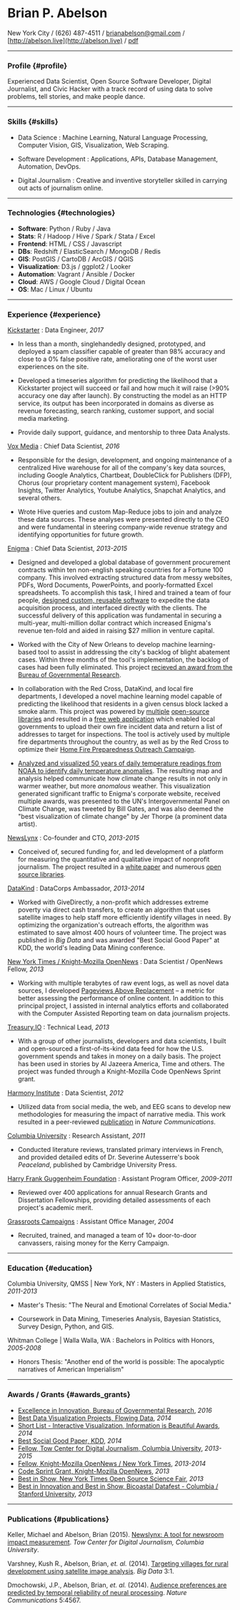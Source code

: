 # Brian P. Abelson

New York City / (626) 487-4511 / [brianabelson@gmail.com](mailto:brianabelson@gmail.com) /  [http://abelson.live](http://abelson.live) / [pdf](http://abelson.live/resume/brianabelson.pdf)

------

### Profile {#profile}

Experienced Data Scientist, Open Source Software Developer, Digital Journalist, and Civic Hacker with a track record of using data to solve problems, tell stories, and make people dance.

------

### Skills {#skills}

* Data Science
  : Machine Learning, Natural Language Processing, Computer Vision, GIS, Visualization, Web Scraping.

* Software Development
  : Applications, APIs, Database Management, Automation, DevOps.

* Digital Journalism
  : Creative and inventive storyteller skilled in carrying out acts of journalism online.

-------

### Technologies {#technologies}

- **Software**: Python / Ruby / Java
- **Stats**:  R / Hadoop / Hive / Spark / Stata / Excel
- **Frontend**: HTML / CSS / Javascript
- **DBs**: Redshift / ElasticSearch / MongoDB / Redis
- **GIS**: PostGIS / CartoDB / ArcGIS / QGIS
- **Visualization**: D3.js / ggplot2 / Looker
- **Automation**: Vagrant / Ansible / Docker
- **Cloud**: AWS / Google Cloud / Digital Ocean
- **OS**: Mac / Linux / Ubuntu

------

### Experience {#experience}

[Kickstarter](http://www.kickstarter.com)
: Data Engineer, _2017_

* In less than a month, singlehandedly designed, prototyped, and deployed a spam classifier capable of greater than 98% accuracy and close to a 0% false positive rate, ameliorating one of the worst user experiences on the site.

* Developed a timeseries algorithm for predicting the likelihood that a Kickstarter project will succeed or fail and how much it will raise (>90% accuracy one day after launch). By constructing the model as an HTTP service, its output has been incorporated in domains as diverse as revenue forecasting, search ranking, customer support, and social media marketing.

* Provide daily support, guidance, and mentorship to three Data Analysts.

[Vox Media](http://www.voxmedia.com/pages/about-vox-media)
: Chief Data Scientist, _2016_

* Responsible for the design, development, and ongoing maintenance of a centralized Hive warehouse for all of the company's key data sources, including Google Analytics, Chartbeat, DoubleClick for Publishers (DFP), Chorus (our proprietary content management system), Facebook Insights, Twitter Analytics, Youtube Analytics, Snapchat Analytics, and several others.

* Wrote Hive queries and custom Map-Reduce jobs to join and analyze these data sources. These analyses were presented directly to the CEO and were fundamental in steering company-wide revenue strategy and identifying opportunities for future growth.

[Enigma](http://enigma.io)
: Chief Data Scientist, _2013-2015_

* Designed and developed a global database of government procurement contracts within ten non-english speaking countries for a Fortune 100 company. This involved extracting structured data from messy websites, PDFs, Word Documents, PowerPoints, and poorly-formatted Excel spreadsheets. To accomplish this task, I hired and trained a team of four people, [designed custom, reusable software](http://enigma.io/parsekit/) to expedite the data acquisition process, and interfaced directly with the clients. The successful delivery of this application was fundamental in securing a multi-year, multi-million dollar contract which increased Enigma's revenue ten-fold and aided in raising $27 million in venture capital.

* Worked with the City of New Orleans to develop machine learning-based tool to assist in addressing the city's backlog of blight abatement cases. Within three months of the tool's implementation, the backlog of cases had been fully eliminated. This project [recieved an award from the Bureau of Governmental Research](http://www.nola.gov/mayor/press-releases/2016/20160513-pr-bgr-awards/).

* In collaboration with the Red Cross, DataKind, and local fire departments, I developed a novel machine learning model capable of predicting the likelihood that residents in a given census block lacked a smoke alarm. This project was powered by [multiple](https://github.com/enigma-io/smoke-signals-model) [open-source](https://github.com/enigma-io/ahs-acs) [libraries](https://github.com/enigma-io/tiger-geocoder) and resulted in a [free web application](http://labs.enigma.io/smoke-signals) which enabled local governments to upload their own fire incident data and return a list of addresses to target for inspections. The tool is actively used by multiple fire departments throughout the country, as well as by the Red Cross to optimize their [Home Fire Preparedness Outreach Campaign](http://www.redcross.org/news/event/or/portland/Home-Fire-Preparedness-Outreach-and-Smoke-Alarm-Installation).

* [Analyzed and visualized 50 years of daily temperature readings from NOAA to identify daily temperature anomalies](http://labs.enigma.io/climate-change-map/). The resulting map and analysis helped communicate how climate change results in not only in warmer weather, but more _anomalous_ weather. This visualization generated significant traffic to Enigma's corporate website, received multiple awards, was presented to the UN's Intergovernmental Panel on Climate Change, was tweeted by Bill Gates, and was also deemed the "best visualization of climate change" by Jer Thorpe (a prominent data artist).

[NewsLynx](http://newslynx.org)
: Co-founder and CTO, _2013-2015_

* Conceived of, secured funding for, and led development of a platform for measuring the quantitative and qualitative impact of nonprofit journalism. The project resulted in a [white paper][1] and numerous [open source libraries](http://github.com/newslynx).

[DataKind](http://datakind.org)
: DataCorps Ambassador, _2013-2014_

* Worked with GiveDirectly, a non-profit which addresses extreme poverty via direct cash transfers, to create an algorithm that uses satellite images to help staff more efficiently identify villages in need. By optimizing the organization's outreach efforts, the algorithm was estimated to save almost 400 hours of volunteer time. The project was published in _Big Data_ and was awarded "Best Social Good Paper" at KDD, the world's leading Data Mining conference.

[New York Times / Knight-Mozilla OpenNews](http://www.knightfoundation.org/blogs/knightblog/2012/11/8/meet-the-2013-knight-mozilla-opennews-fellows/)
: Data Scientist / OpenNews Fellow, _2013_

* Working with multiple terabytes of raw event logs, as well as novel data sources, I developed [Pageviews Above Replacement](https://source.opennews.org/en-US/articles/promotion-pageviews/) – a metric for better assessing the performance of online content. In addition to this principal project, I assisted in internal analytics efforts and collaborated with the Computer Assisted Reporting team on data journalism projects.

[Treasury.IO](http://treasury.io/)
: Technical Lead, _2013_

* With a group of other journalists, developers and data scientists, I built and open-sourced a first-of-its-kind data feed for how the U.S. government spends and takes in money on a daily basis. The project has been used in stories by Al Jazeera America, Time and others. The project was funded through a Knight-Mozilla Code OpenNews Sprint grant.

[Harmony Institute](http://harmony-institute.org)
: Data Scientist, _2012_

* Utilized data from social media, the web, and EEG scans to develop new methodologies for measuring the impact of narrative media. This work resulted in a peer-reviewed [publication](http://www.nature.com/ncomms/2014/140729/ncomms5567/abs/ncomms5567.html) in _Nature Communications_.

[Columbia University](http://www.severineautesserre.com/home/)
: Research Assistant, _2011_

* Conducted literature reviews, translated primary interviews in French, and provided detailed edits of Dr. Severine Autesserre's book _Peaceland_, published by Cambridge University Press.

[Harry Frank Guggenheim Foundation](http://hfg.org/)
: Assistant Program Officer, _2009-2011_

* Reviewed over 400 applications for annual Research Grants and Dissertation Fellowships, providing detailed assessments of each project's academic merit.

[Grassroots Campaigns](http://hfg.org/)
: Assistant Office Manager, _2004_

* Recruited, trained, and managed a team of 10+ door-to-door canvassers, raising money for the Kerry Campaign.

------

### Education {#education}

Columbia University, QMSS | New York, NY
: Masters in Applied Statistics, _2011-2013_

* Master's Thesis: "The Neural and Emotional Correlates of Social Media."

* Coursework in Data Mining, Timeseries Analysis, Bayesian Statistics, Survey Design, Python, and GIS.

Whitman College | Walla Walla, WA
: Bachelors in Politics with Honors, _2005-2008_

* Honors Thesis: "Another end of the world is possible: The apocalyptic narratives of American Imperialism"

------

### Awards / Grants {#awards_grants}

* [Excellence in Innovation, Bureau of Governmental Research](http://www.bgr.org/announcements/archives/bgr-honors-contributions-to-local-government/?utm_content=&utm_medium=email&utm_name=&utm_source=govdelivery&utm_term=), _2016_
* [Best Data Visualization Projects, Flowing Data](http://flowingdata.com/2014/12/19/the-best-data-visualization-projects-of-2014-2/), _2014_
* [Short List - Interactive Visualization, Information is Beautiful Awards](http://www.informationisbeautifulawards.com/showcase/535-u-s-daily-temperature-anomalies-1964-2014), _2014_
* [Best Social Good Paper, KDD](http://www.datakind.org/blog/kdd-selects-datakind-volunteers-for-best-social-good-paper/), _2014_
* [Fellow, Tow Center for Digital Journalism, Columbia University](http://towcenter.org/blog/tow-fellows-brian-abelson-and-michael-keller-to-study-the-impact-of-journalism/), _2013-2015_
* [Fellow, Knight-Mozilla OpenNews / New York Times](http://www.knightfoundation.org/blogs/knightblog/2012/11/8/meet-the-2013-knight-mozilla-opennews-fellows/), _2013-2014_
* [Code Sprint Grant, Knight-Mozilla OpenNews](http://dansinker.com/post/49856260511/opennews-code-sprints-do-some-spring-cleaning-on), _2013_
* [Best in Show, New York Times Open Source Science Fair](http://open.blogs.nytimes.com/2013/07/26/open-source-science-fair-2-0/), _2013_
* [Best in Innovation and Best in Show, Bicoastal Datafest - Columbia / Stanford University](https://sunlightfoundation.com/blog/2013/02/04/datafest-amazing-things-can-happen-in-a-very-short-time/), _2013_

------

### Publications {#publications}

Keller, Michael and Abelson, Brian (2015). [Newslynx: A tool for newsroom impact measurement](http://towcenter.org/wp-content/uploads/2015/06/Tow_Center_NewsLynx_Full_Report.pdf). _Tow Center for Digital Journalism, Columbia University_.

Varshney, Kush R., Abelson, Brian, _et. al._ (2014). [Targeting villages for rural development using satellite image analysis](http://krvarshney.github.io/pubs/VarshneyCANSXS_big2015.pdf?cm_mc_uid=14389426412614645082175&cm_mc_sid_50200000=1464508217). _Big Data_ 3:1.

Dmochowski, J.P., Abelson, Brian, _et. al._ (2014). [Audience preferences are predicted by temporal reliability of neural processing](http://www.nature.com/ncomms/2014/140729/ncomms5567/abs/ncomms5567.html). _Nature Communications_ 5:4567.

[1]: http://towcenter.org/wp-content/uploads/2015/06/Tow_Center_NewsLynx_Full_Report.pdf
